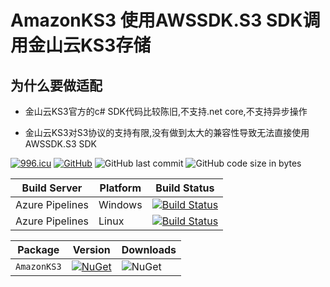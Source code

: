 # AmazonKS3 使用AWSSDK.S3 SDK调用金山云KS3存储

## 为什么要做适配

- 金山云KS3官方的c# SDK代码比较陈旧,不支持.net core,不支持异步操作

- 金山云KS3对S3协议的支持有限,没有做到太大的兼容性导致无法直接使用AWSSDK.S3 SDK

[![996.icu](https://img.shields.io/badge/link-996.icu-red.svg)](https://996.icu) [![GitHub](https://img.shields.io/github/license/mashape/apistatus.svg)](https://github.com/cocosip/AmazonKS3/blob/master/LICENSE) ![GitHub last commit](https://img.shields.io/github/last-commit/cocosip/AmazonKS3.svg) ![GitHub code size in bytes](https://img.shields.io/github/languages/code-size/cocosip/AmazonKS3.svg)

| Build Server | Platform | Build Status |
| ------------ | -------- | ------------ |
| Azure Pipelines| Windows |[![Build Status](https://dev.azure.com/cocosip/AmazonKS3/_apis/build/status/cocosip.AmazonKS3?branchName=master&jobName=Windows)](https://dev.azure.com/cocosip/AmazonKS3/_build/latest?definitionId=21&branchName=master)|
| Azure Pipelines| Linux |[![Build Status](https://dev.azure.com/cocosip/AmazonKS3/_apis/build/status/cocosip.AmazonKS3?branchName=master&jobName=Linux)](https://dev.azure.com/cocosip/AmazonKS3/_build/latest?definitionId=21&branchName=master)

| Package  | Version | Downloads|
| -------- | ------- | -------- |
| `AmazonKS3` | [![NuGet](https://img.shields.io/nuget/v/AmazonKS3.svg)](https://www.nuget.org/packages/AmazonKS3) |![NuGet](https://img.shields.io/nuget/dt/AmazonKS3.svg)|
